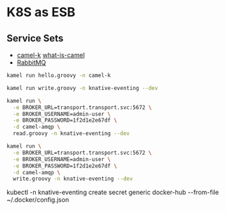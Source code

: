 # K8S as ESB

## Service Sets

* [camel-k](../src/applications/camel-k) [what-is-camel](https://camel.apache.org/manual/faq/what-is-camel.html)
* [RabbitMQ](../src/applications/rabbitmq/)

```sh
kamel run hello.groovy -n camel-k

kamel run write.groovy -n knative-eventing --dev
```


```sh
kamel run \
  -e BROKER_URL=transport.transport.svc:5672 \
  -e BROKER_USERNAME=admin-user \
  -e BROKER_PASSWORD=1f2d1e2e67df \
  -d camel-amqp \
  read.groovy -n knative-eventing --dev
```

```sh
kamel run \
  -e BROKER_URL=transport.transport.svc:5672 \
  -e BROKER_USERNAME=admin-user \
  -e BROKER_PASSWORD=1f2d1e2e67df \
  -d camel-amqp \
  write.groovy -n knative-eventing --dev
```


kubectl -n knative-eventing create secret generic docker-hub --from-file ~/.docker/config.json
